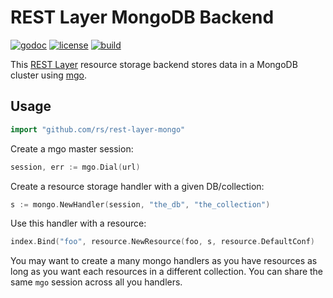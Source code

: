 # REST Layer MongoDB Backend

[![godoc](http://img.shields.io/badge/godoc-reference-blue.svg?style=flat)](https://godoc.org/github.com/rs/rest-layer-mongo) [![license](http://img.shields.io/badge/license-MIT-red.svg?style=flat)](https://raw.githubusercontent.com/rs/rest-layer-mongo/master/LICENSE) [![build](https://img.shields.io/travis/rs/rest-layer-mongo.svg?style=flat)](https://travis-ci.org/rs/rest-layer-mongo)

This [REST Layer](https://github.com/rs/rest-layer) resource storage backend stores data in a MongoDB cluster using [mgo](https://godoc.org/labix.org/v2/mgo).

## Usage

```go
import "github.com/rs/rest-layer-mongo"
```

Create a mgo master session:

```go
session, err := mgo.Dial(url)
```

Create a resource storage handler with a given DB/collection:

```go
s := mongo.NewHandler(session, "the_db", "the_collection")
```

Use this handler with a resource:

```go
index.Bind("foo", resource.NewResource(foo, s, resource.DefaultConf)
```

You may want to create a many mongo handlers as you have resources as long as you want each resources in a different collection. You can share the same `mgo` session across all you handlers.
